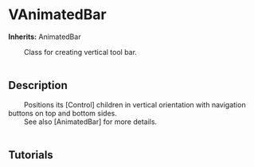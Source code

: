 # VAnimatedBar

**Inherits:** AnimatedBar
  
&nbsp;&nbsp;&nbsp;&nbsp;&nbsp;&nbsp;&nbsp;&nbsp;Class for creating vertical tool bar.  
&nbsp;&nbsp;&nbsp;&nbsp;
## Description 
  
&nbsp;&nbsp;&nbsp;&nbsp;&nbsp;&nbsp;&nbsp;&nbsp;Positions its [Control] children in vertical orientation with navigation buttons on top and bottom sides.  
&nbsp;&nbsp;&nbsp;&nbsp;&nbsp;&nbsp;&nbsp;&nbsp;See also [AnimatedBar] for more details.  
&nbsp;&nbsp;&nbsp;&nbsp;
## Tutorials 

	